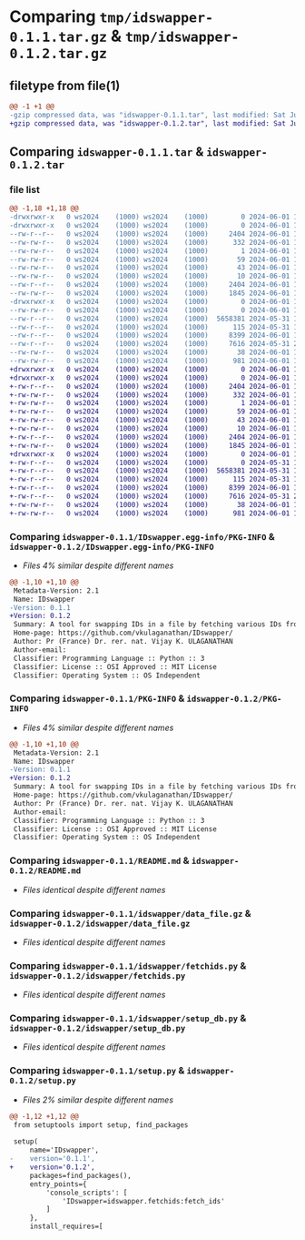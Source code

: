 # Comparing `tmp/idswapper-0.1.1.tar.gz` & `tmp/idswapper-0.1.2.tar.gz`

## filetype from file(1)

```diff
@@ -1 +1 @@
-gzip compressed data, was "idswapper-0.1.1.tar", last modified: Sat Jun  1 11:09:06 2024, max compression
+gzip compressed data, was "idswapper-0.1.2.tar", last modified: Sat Jun  1 11:34:06 2024, max compression
```

## Comparing `idswapper-0.1.1.tar` & `idswapper-0.1.2.tar`

### file list

```diff
@@ -1,18 +1,18 @@
-drwxrwxr-x   0 ws2024    (1000) ws2024    (1000)        0 2024-06-01 11:09:06.061595 idswapper-0.1.1/
-drwxrwxr-x   0 ws2024    (1000) ws2024    (1000)        0 2024-06-01 11:09:06.061595 idswapper-0.1.1/IDswapper.egg-info/
--rw-r--r--   0 ws2024    (1000) ws2024    (1000)     2404 2024-06-01 11:09:06.000000 idswapper-0.1.1/IDswapper.egg-info/PKG-INFO
--rw-rw-r--   0 ws2024    (1000) ws2024    (1000)      332 2024-06-01 11:09:06.000000 idswapper-0.1.1/IDswapper.egg-info/SOURCES.txt
--rw-rw-r--   0 ws2024    (1000) ws2024    (1000)        1 2024-06-01 11:09:06.000000 idswapper-0.1.1/IDswapper.egg-info/dependency_links.txt
--rw-rw-r--   0 ws2024    (1000) ws2024    (1000)       59 2024-06-01 11:09:06.000000 idswapper-0.1.1/IDswapper.egg-info/entry_points.txt
--rw-rw-r--   0 ws2024    (1000) ws2024    (1000)       43 2024-06-01 11:09:06.000000 idswapper-0.1.1/IDswapper.egg-info/requires.txt
--rw-rw-r--   0 ws2024    (1000) ws2024    (1000)       10 2024-06-01 11:09:06.000000 idswapper-0.1.1/IDswapper.egg-info/top_level.txt
--rw-r--r--   0 ws2024    (1000) ws2024    (1000)     2404 2024-06-01 11:09:06.061595 idswapper-0.1.1/PKG-INFO
--rw-rw-r--   0 ws2024    (1000) ws2024    (1000)     1845 2024-06-01 10:30:34.000000 idswapper-0.1.1/README.md
-drwxrwxr-x   0 ws2024    (1000) ws2024    (1000)        0 2024-06-01 11:09:06.061595 idswapper-0.1.1/idswapper/
--rw-rw-r--   0 ws2024    (1000) ws2024    (1000)        0 2024-06-01 10:26:54.000000 idswapper-0.1.1/idswapper/__init__.py
--rw-r--r--   0 ws2024    (1000) ws2024    (1000)  5658381 2024-05-31 18:35:15.000000 idswapper-0.1.1/idswapper/data_file.gz
--rw-r--r--   0 ws2024    (1000) ws2024    (1000)      115 2024-05-31 18:35:15.000000 idswapper-0.1.1/idswapper/db_config.json
--rw-r--r--   0 ws2024    (1000) ws2024    (1000)     8399 2024-06-01 10:39:40.000000 idswapper-0.1.1/idswapper/fetchids.py
--rw-r--r--   0 ws2024    (1000) ws2024    (1000)     7616 2024-05-31 20:34:58.000000 idswapper-0.1.1/idswapper/setup_db.py
--rw-rw-r--   0 ws2024    (1000) ws2024    (1000)       38 2024-06-01 11:09:06.061595 idswapper-0.1.1/setup.cfg
--rw-rw-r--   0 ws2024    (1000) ws2024    (1000)      981 2024-06-01 11:08:13.000000 idswapper-0.1.1/setup.py
+drwxrwxr-x   0 ws2024    (1000) ws2024    (1000)        0 2024-06-01 11:34:06.095809 idswapper-0.1.2/
+drwxrwxr-x   0 ws2024    (1000) ws2024    (1000)        0 2024-06-01 11:34:06.095809 idswapper-0.1.2/IDswapper.egg-info/
+-rw-r--r--   0 ws2024    (1000) ws2024    (1000)     2404 2024-06-01 11:34:06.000000 idswapper-0.1.2/IDswapper.egg-info/PKG-INFO
+-rw-rw-r--   0 ws2024    (1000) ws2024    (1000)      332 2024-06-01 11:34:06.000000 idswapper-0.1.2/IDswapper.egg-info/SOURCES.txt
+-rw-rw-r--   0 ws2024    (1000) ws2024    (1000)        1 2024-06-01 11:34:06.000000 idswapper-0.1.2/IDswapper.egg-info/dependency_links.txt
+-rw-rw-r--   0 ws2024    (1000) ws2024    (1000)       59 2024-06-01 11:34:06.000000 idswapper-0.1.2/IDswapper.egg-info/entry_points.txt
+-rw-rw-r--   0 ws2024    (1000) ws2024    (1000)       43 2024-06-01 11:34:06.000000 idswapper-0.1.2/IDswapper.egg-info/requires.txt
+-rw-rw-r--   0 ws2024    (1000) ws2024    (1000)       10 2024-06-01 11:34:06.000000 idswapper-0.1.2/IDswapper.egg-info/top_level.txt
+-rw-r--r--   0 ws2024    (1000) ws2024    (1000)     2404 2024-06-01 11:34:06.095809 idswapper-0.1.2/PKG-INFO
+-rw-rw-r--   0 ws2024    (1000) ws2024    (1000)     1845 2024-06-01 10:30:34.000000 idswapper-0.1.2/README.md
+drwxrwxr-x   0 ws2024    (1000) ws2024    (1000)        0 2024-06-01 11:34:06.095809 idswapper-0.1.2/idswapper/
+-rw-r--r--   0 ws2024    (1000) ws2024    (1000)        0 2024-05-31 18:34:45.000000 idswapper-0.1.2/idswapper/__init__.py
+-rw-r--r--   0 ws2024    (1000) ws2024    (1000)  5658381 2024-05-31 18:35:15.000000 idswapper-0.1.2/idswapper/data_file.gz
+-rw-r--r--   0 ws2024    (1000) ws2024    (1000)      115 2024-05-31 18:35:15.000000 idswapper-0.1.2/idswapper/db_config.json
+-rw-r--r--   0 ws2024    (1000) ws2024    (1000)     8399 2024-06-01 10:39:40.000000 idswapper-0.1.2/idswapper/fetchids.py
+-rw-r--r--   0 ws2024    (1000) ws2024    (1000)     7616 2024-05-31 20:34:58.000000 idswapper-0.1.2/idswapper/setup_db.py
+-rw-rw-r--   0 ws2024    (1000) ws2024    (1000)       38 2024-06-01 11:34:06.095809 idswapper-0.1.2/setup.cfg
+-rw-rw-r--   0 ws2024    (1000) ws2024    (1000)      981 2024-06-01 11:25:21.000000 idswapper-0.1.2/setup.py
```

### Comparing `idswapper-0.1.1/IDswapper.egg-info/PKG-INFO` & `idswapper-0.1.2/IDswapper.egg-info/PKG-INFO`

 * *Files 4% similar despite different names*

```diff
@@ -1,10 +1,10 @@
 Metadata-Version: 2.1
 Name: IDswapper
-Version: 0.1.1
+Version: 0.1.2
 Summary: A tool for swapping IDs in a file by fetching various IDs from idswapper database
 Home-page: https://github.com/vkulaganathan/IDswapper/
 Author: Pr (France) Dr. rer. nat. Vijay K. ULAGANATHAN
 Author-email: 
 Classifier: Programming Language :: Python :: 3
 Classifier: License :: OSI Approved :: MIT License
 Classifier: Operating System :: OS Independent
```

### Comparing `idswapper-0.1.1/PKG-INFO` & `idswapper-0.1.2/PKG-INFO`

 * *Files 4% similar despite different names*

```diff
@@ -1,10 +1,10 @@
 Metadata-Version: 2.1
 Name: IDswapper
-Version: 0.1.1
+Version: 0.1.2
 Summary: A tool for swapping IDs in a file by fetching various IDs from idswapper database
 Home-page: https://github.com/vkulaganathan/IDswapper/
 Author: Pr (France) Dr. rer. nat. Vijay K. ULAGANATHAN
 Author-email: 
 Classifier: Programming Language :: Python :: 3
 Classifier: License :: OSI Approved :: MIT License
 Classifier: Operating System :: OS Independent
```

### Comparing `idswapper-0.1.1/README.md` & `idswapper-0.1.2/README.md`

 * *Files identical despite different names*

### Comparing `idswapper-0.1.1/idswapper/data_file.gz` & `idswapper-0.1.2/idswapper/data_file.gz`

 * *Files identical despite different names*

### Comparing `idswapper-0.1.1/idswapper/fetchids.py` & `idswapper-0.1.2/idswapper/fetchids.py`

 * *Files identical despite different names*

### Comparing `idswapper-0.1.1/idswapper/setup_db.py` & `idswapper-0.1.2/idswapper/setup_db.py`

 * *Files identical despite different names*

### Comparing `idswapper-0.1.1/setup.py` & `idswapper-0.1.2/setup.py`

 * *Files 2% similar despite different names*

```diff
@@ -1,12 +1,12 @@
 from setuptools import setup, find_packages
 
 setup(
     name='IDswapper',
-    version='0.1.1',
+    version='0.1.2',
     packages=find_packages(),
     entry_points={
         'console_scripts': [
             'IDswapper=idswapper.fetchids:fetch_ids'
         ]
     },
     install_requires=[
```

